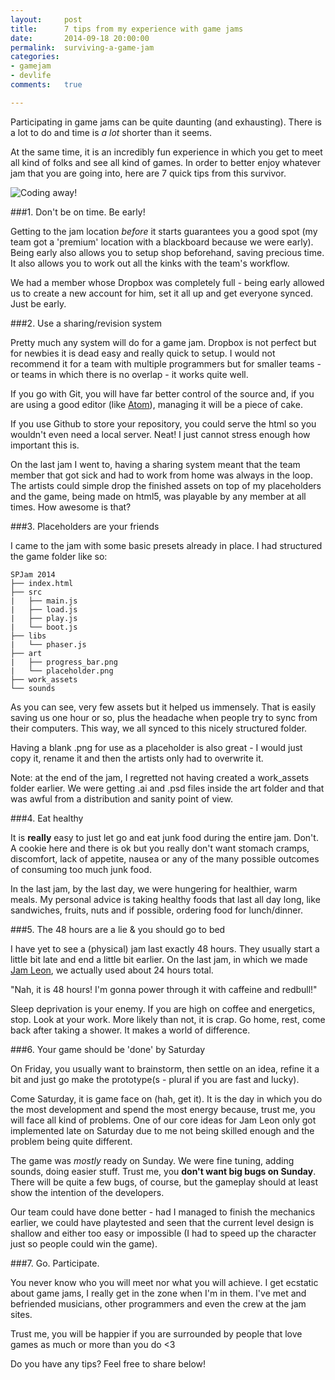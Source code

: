 ```yaml
---
layout:     post
title:      7 tips from my experience with game jams
date:       2014-09-18 20:00:00
permalink:  surviving-a-game-jam
categories: 
- gamejam
- devlife
comments:   true

---
```


Participating in game jams can be quite daunting (and exhausting). There is a lot to do and time is *a lot* shorter than it seems.

At the same time, it is an incredibly fun experience in which you get to meet all kind of folks and see all kind of games.
In order to better enjoy whatever jam that you are going into, here are 7 quick tips from this survivor.

![Coding away!]({{site.baseurl}}/assets/computador_mesa.png)

###1. Don't be on time. Be early!

Getting to the jam location *before* it starts guarantees you a good spot (my team got a 'premium' location with a blackboard because we were early).
Being early also allows you to setup shop beforehand, saving precious time. It also allows you to work out all the kinks with the team's workflow.

We had a member whose Dropbox was completely full - being early allowed us to create a new account for him, set it all up and get everyone synced.
Just be early.

###2. Use a sharing/revision system

Pretty much any system will do for a game jam. Dropbox is not perfect but for newbies it is dead easy and really quick to setup. I would not recommend it for a team
with multiple programmers but for smaller teams - or teams in which there is no overlap -  it works quite well.

If you go with Git, you will have far better control of the source and, if you are using a good editor (like [Atom]({{site.baseurl}}/atom-editor-review)), managing it will be a piece of cake.

If you use Github to store your repository, you could serve the html so you wouldn't even need a local server. Neat!
I just cannot stress enough how important this is.

On the last jam I went to, having a sharing system meant that the team member that got sick and had to work from home was always in the loop. The artists could simple drop the finished
assets on top of my placeholders and the game, being made on html5, was playable by any member at all times. How awesome is that?


###3. Placeholders are your friends

I came to the jam with some basic presets already in place. I had structured the game folder like so:

    SPJam 2014
    ├── index.html
    ├── src
    |   ├── main.js
    |   ├── load.js
    |   ├── play.js
    |   └── boot.js
    ├── libs
    |   └── phaser.js
    ├── art
    |   ├── progress_bar.png
    |   └── placeholder.png
    ├── work_assets
    └── sounds

As you can see, very few assets but it helped us immensely. That is easily saving us
one hour or so, plus the headache when people try to sync from their computers.
This way, we all synced to this nicely structured folder.

Having a blank .png for use as a placeholder is also great - I would just copy it,
rename it and then the artists only had to overwrite it. 

Note: at the end of the jam, I regretted not having created a work_assets folder earlier.
We were getting .ai and .psd files inside the art folder and that was awful from
a distribution and sanity point of view.


###4. Eat healthy

It is **really** easy to just let go and eat junk food during the entire jam. Don't.
A cookie here and there is ok but you really don't want stomach cramps,
discomfort, lack of appetite, nausea or any of the many possible outcomes of
consuming too much junk food.

In the last jam, by the last day, we were hungering for healthier, warm meals.
My personal advice is taking healthy foods that last all day long, like sandwiches,
fruits, nuts and if possible, ordering food for lunch/dinner.



###5. The 48 hours are a lie & you should go to bed

I have yet to see a (physical) jam last exactly 48 hours. They usually start a little bit late
and end a little bit earlier. On the last jam, in which we made [Jam Leon](http://www.ottorobba.com/spjam),
we actually used about 24 hours total.

"Nah, it is 48 hours! I'm gonna power through it with caffeine and redbull!"

Sleep deprivation is your enemy. If you are high on coffee and energetics,
stop. Look at your work. More likely than not, it is crap. Go home, rest, come back
after taking a shower. It makes a world of difference.


###6. Your game should be 'done' by Saturday

On Friday, you usually want to brainstorm, then settle on an idea, refine it a bit and just go make the 
prototype(s - plural if you are fast and lucky).

Come Saturday, it is game face on (hah, get it).
It is the day in which you do the most development and spend the most energy 
because, trust me, you will face all kind of problems. One of our core ideas for
Jam Leon only got implemented late on Saturday due to me not being skilled enough 
and the problem being quite different.

The game was *mostly* ready on Sunday. We were fine tuning, adding sounds, doing
easier stuff. Trust me, you **don't want big bugs on Sunday**. There will be quite a few bugs, of course,
but the gameplay should at least show the intention of the developers.

Our team could have done better - had I managed to finish the mechanics earlier, we could have playtested
and seen that the current level design is shallow and either too easy or impossible (I had to speed up the character just so people could win the game).



###7. Go. Participate.

You never know who you will meet nor what you will achieve. I get ecstatic about
game jams, I really get in the zone when I'm in them. I've met and befriended musicians,
other programmers and even the crew at the jam sites.

Trust me, you will be happier if you are surrounded by people that love games
as much or more than you do <3

Do you have any tips? Feel free to share below!
